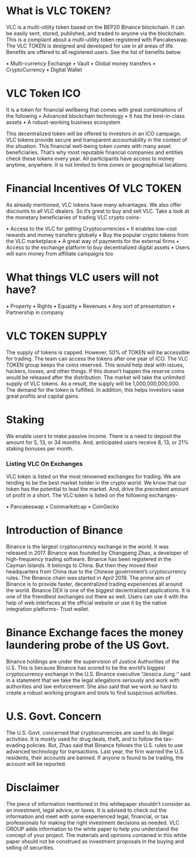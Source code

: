 <h1>What is VLC TOKEN?</h1>
  
VLC is a multi-utility token based on the BEP20 Binance blockchain. It can be easily sent, stored, published, and traded to anyone via the blockchain. This is a complaint about a multi-utility token registered with Pancakeswap. The VLC TOKEN is designed and developed for use in all areas of life. Benefits are offered to all registered users. See the list of benefits below
  
• Multi-currency Exchange 
• Vault
• Global money transfers
• CryptoCurrency
• Digital Wallet
  
<h1>VLC Token ICO</h1>
  
It is a token for financial wellbeing that comes with great combinations of the following
• Advanced blockchain technology
• It has the best-in-class assets
• A robust-working business ecosystem
  
 This decentralized token will be offered to investors in an ICO campaign. VLC tokens provide secure and transparent accountability in the context of the situation. This financial well-being token comes with many asset beneficiaries. That’s why most reputable financial companies and entities check these tokens every year.
                                              All participants have access to money anytime, anywhere. It is not limited to time zones or geographical locations.
  
  <h1>Financial Incentives Of VLC TOKEN</h1>
  
As already mentioned, VLC tokens have many advantages. We also offer discounts to all VLC dealers. So it’s great to buy and sell VLC. Take a look at the monetary beneficiaries of trading VLC crypto coins-

• Access to the VLC for getting Cryptocurrencies
• It enables low-cost rewards and money transfers globally
• Buy the popular crypto tokens from the VLC marketplace
• A great way of payments for the external firms
• Access to the exchange platform to buy decentralized digital assets
• Users will earn money from affiliate campaigns too

<h1>What things VLC users will not have?</h1>

• Property
• Rights
• Equality
• Revenues
• Any sort of presentation
• Partnership in company

<h1>VLC TOKEN SUPPLY</h1>

The supply of tokens is capped. However, 50% of TOKEN will be accessible for trading. The team can access the tokens after one year of ICO. The VLC TOKEN group keeps the coins reserved. This would help deal with issues, hackers, losses, and other things. If this doesn’t happen the reserve coins would be released after the distribution. The market will take the unlimited supply of VLC tokens. As a result, the supply will be 1,000,000,000,000. The demand for the token is fulfilled. In addition, this helps investors raise great profits and capital gains.

<h1>Staking</h1>

We enable users to make passive income. There is a need to deposit the amount for 5, 13, or 34 months. And, anticipated users receive 8, 13, or 21% staking bonuses per month.

<h3>Listing VLC On Exchanges</h3>
VLC token is listed on the most renowned exchanges for trading. We are tending to be the best market holder in the crypto world. We know that our token has the potential to lead the market. And, drive the precedent amount of profit in a short. The VLC token is listed on the following exchanges-

• Pancakeswap
• Coinmarketcap
• CoinGecko

<h1>Introduction of Binance</h1>

Binance is the largest cryptocurrency exchange in the world. It was released in 2017. Binance was founded by Changpeng Zhao, a developer of high-frequency trading software. Binance has been registered in the Cayman Islands. It belongs to China. But then they moved their headquarters from China due to the Chinese government’s cryptocurrency rules.
                                                  The Binance chain was started in April 2019. The prime aim of Binance is to provide faster, decentralized trading experiences all around the world. Binance DEX is one of the biggest decentralized applications. It is one of the friendliest exchanges out there as well. Users can use it with the help of web interfaces at the official website or use it by the native integration platforms- Trust wallet.
                                                  
<h1>Binance Exchange faces the money laundering probe of the US Govt. </h1>

Binance holdings are under the supervision of Justice Authorities of the U.S. This is because Binance has scored to be the world’s biggest cryptocurrency exchange in the U.S. Binance executive “Jessica Jung ‘’ said in a statement that we take the legal allegations seriously and work with authorities and law enforcement. She also said that we work so hard to create a robust working program and tools to find suspicious activities.

<h1>U.S. Govt. Concern</h1>

The U.S. Govt. concerned that cryptocurrencies are used to do illegal activities. It is mostly used for drug deals, theft, and to follow the tax-evading policies. But, Zhao said that Binance follows the U.S. rules to use advanced technology for transactions. Last year, the firm warned the U.S. residents, their accounts are banned. If anyone is found to be trading, the account will be reported.

<h1>Disclaimer</h1>

The piece of information mentioned in this whitepaper shouldn’t consider as an investment, legal advice, or taxes. It is advised to check out the information and meet with some experienced legal, financial, or tax professionals for making the right investment decisions as needed.
                                 VLC GROUP adds information to the white paper to help you understand the concept of your project. The materials and opinions contained in this white paper should not be construed as investment proposals in the buying and selling of securities.
